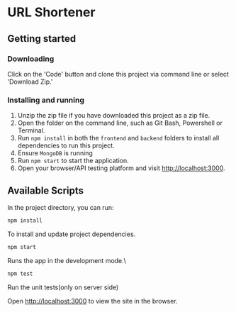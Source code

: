 # URL Shortener

## Getting started

### Downloading
Click on the 'Code' button and clone this project via command line or select 'Download Zip.'

### Installing and running
1. Unzip the zip file if you have downloaded this project as a zip file.
2. Open the folder on the command line, such as Git Bash, Powershell or Terminal.
3. Run `npm install` in both the `frontend` and `backend` folders to install all dependencies to run this project.
4. Ensure `MongoDB` is running
5. Run `npm start` to start the application.
6. Open your browser/API testing platform and visit [http://localhost:3000](http://localhost:3000).

## Available Scripts
In the project directory, you can run:

```bash
npm install
```
To install and update project dependencies.

```bash
npm start
```
Runs the app in the development mode.\

```bash
npm test
```
Run the unit tests(only on server side)

Open [http://localhost:3000](http://localhost:3000) to view the site in the browser.